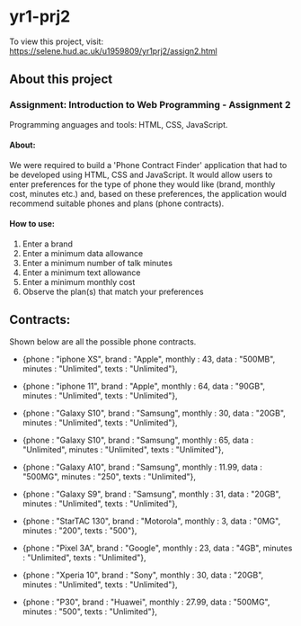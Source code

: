 # yr1-prj2

To view this project, visit: https://selene.hud.ac.uk/u1959809/yr1prj2/assign2.html

## About this project
### Assignment: Introduction to Web Programming - Assignment 2

Programming anguages and tools: HTML, CSS, JavaScript.

#### About: 
We were required to build a 'Phone Contract Finder' application that had to be developed using HTML, CSS and JavaScript. It would allow users to enter preferences for the type of phone they would like (brand, monthly cost, minutes etc.) and, based on these preferences, the application would recommend suitable phones and plans (phone contracts).

#### How to use:
1. Enter a brand
2. Enter a minimum data allowance
3. Enter a minimum number of talk minutes
4. Enter a minimum text allowance
5. Enter a minimum monthly cost
6. Observe the plan(s) that match your preferences

## Contracts:
Shown below are all the possible phone contracts.

- {phone : "iphone XS", brand : "Apple", monthly : 43, data : "500MB", minutes : "Unlimited", texts : "Unlimited"},

- {phone : "iphone 11", brand : "Apple", monthly : 64, data : "90GB", minutes : "Unlimited", texts : "Unlimited"},

- {phone : "Galaxy S10", brand : "Samsung", monthly : 30, data : "20GB", minutes : "Unlimited", texts : "Unlimited"},

- {phone : "Galaxy S10", brand : "Samsung", monthly : 65, data : "Unlimited", minutes : "Unlimited", texts : "Unlimited"},

- {phone : "Galaxy A10", brand : "Samsung", monthly : 11.99, data : "500MG", minutes : "250", texts : "Unlimited"},

- {phone : "Galaxy S9", brand : "Samsung", monthly : 31, data : "20GB", minutes : "Unlimited", texts : "Unlimited"},

- {phone : "StarTAC 130", brand : "Motorola", monthly : 3, data : "0MG", minutes : "200", texts : "500"},

- {phone : "Pixel 3A", brand : "Google", monthly : 23, data : "4GB", minutes : "Unlimited", texts : "Unlimited"},

- {phone : "Xperia 10", brand : "Sony", monthly : 30, data : "20GB", minutes : "Unlimited", texts : "Unlimited"},

- {phone : "P30", brand : "Huawei", monthly : 27.99, data : "500MG", minutes : "500", texts : "Unlimited"},
